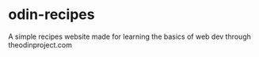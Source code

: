 # odin-recipes
A simple recipes website made for learning the basics of web dev through theodinproject.com
